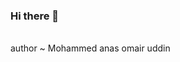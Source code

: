 ### Hi there 👋

<!--
**mohdanas974/mohdanas974** is a ✨ _special_ ✨ repository because its `README.md` (this file) appears on your GitHub profile.

Here are some ideas to get you started:

- 🔭 I’m currently a graduated student looking for opportunities.
- 🌱 I’m currently learning Dev ops using AWS
- 👯 I’m looking to collaborate on SRE , QA , Cloud architect
- 🤔 I’m looking for help with Kuberntes,terraform
- 💬 Ask me about linux, python , aws
- 📫 How to reach me email : er.mohdanas974@gmail.comm
- 😄 Pronouns: ...
- ⚡ Fun fact: ...
-->
<br>
author ~ Mohammed anas omair uddin
